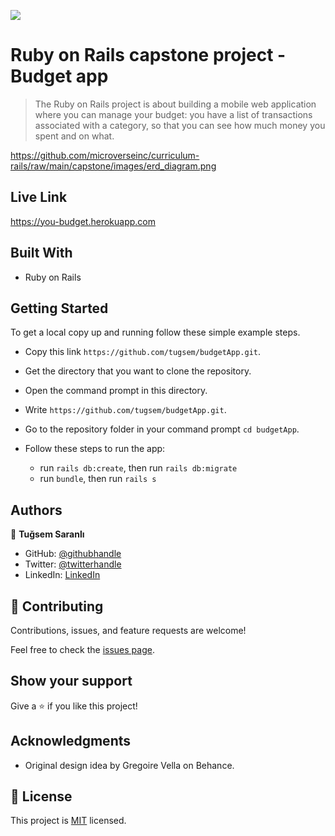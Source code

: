 ![](https://img.shields.io/badge/Microverse-blueviolet)

# Ruby on Rails capstone project - Budget app

> The Ruby on Rails project is about building a mobile web application where you can manage your budget: you have a list of transactions associated with a category, so that you can see how much money you spent and on what.

https://github.com/microverseinc/curriculum-rails/raw/main/capstone/images/erd_diagram.png

## Live Link

https://you-budget.herokuapp.com

## Built With

- Ruby on Rails

## Getting Started
To get a local copy up and running follow these simple example steps.

- Copy this link `https://github.com/tugsem/budgetApp.git`.
- Get the directory that you want to clone the repository.
- Open the command prompt in this directory.
- Write `https://github.com/tugsem/budgetApp.git`.
- Go to the repository folder in your command prompt `cd budgetApp`.

- Follow these steps to run the app:
  - run `rails db:create`, then run `rails db:migrate`
  - run `bundle`, then run `rails s`


## Authors

👤 **Tuğsem Saranlı**

- GitHub: [@githubhandle](https://github.com/tugsem)
- Twitter: [@twitterhandle](https://twitter.com/tugsemSaranli)
- LinkedIn: [LinkedIn](https://linkedin.com/in/tugsem)

## 🤝 Contributing

Contributions, issues, and feature requests are welcome!

Feel free to check the [issues page](../../issues/).

## Show your support

Give a ⭐️ if you like this project!

## Acknowledgments

- Original design idea by Gregoire Vella on Behance.

## 📝 License

This project is [MIT](./MIT.md) licensed.
